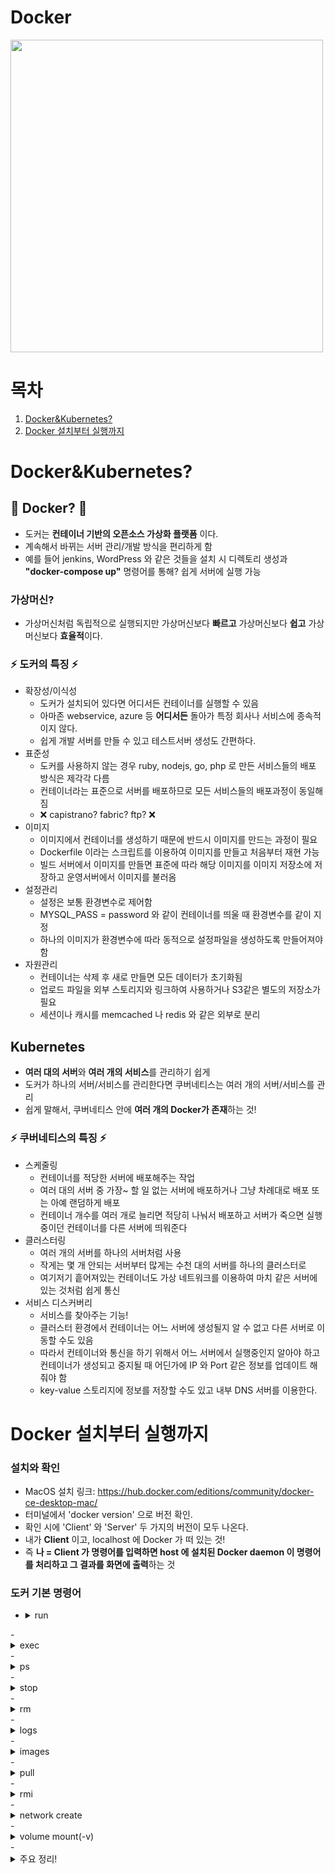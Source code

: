 # Docker
<img src="https://user-images.githubusercontent.com/62991586/119464616-dfe7bc80-bd7d-11eb-9b94-0e139f96bae4.png" width=500 height=500>

# 목차
1. [Docker&Kubernetes?](#docker&kubernetes?)
2. [Docker 설치부터 실행까지](#docker-설치부터-실행까지)

# Docker&Kubernetes?

## 🐳 Docker? 🐳
- 도커는 **컨테이너 기반의 오픈소스 가상화 플랫폼** 이다.  
- 계속해서 바뀌는 서버 관리/개발 방식을 편리하게 함  
- 예를 들어 jenkins, WordPress 와 같은 것들을 설치 시 디렉토리 생성과 **"docker-compose up"** 명령어를 통해? 쉽게 서버에 실행 가능

### 가상머신?
- 가상머신처럼 독립적으로 실행되지만 가상머신보다 **빠르고** 가상머신보다 **쉽고** 가상머신보다 **효율적**이다.

### ⚡️ 도커의 특징 ⚡️
- 확장성/이식성
  - 도커가 설치되어 있다면 어디서든 컨테이너를 실행할 수 있음
  - 아마존 webservice, azure 등 **어디서든** 돌아가 특정 회사나 서비스에 종속적이지 않다.  
  - 쉽게 개발 서버를 만들 수 있고 테스트서버 생성도 간편하다.
- 표준성
  - 도커를 사용하지 않는 경우 ruby, nodejs, go, php 로 만든 서비스들의 배포 방식은 제각각 다름
  - 컨테이너라는 표준으로 서버를 배포하므로 모든 서비스들의 배포과정이 동일해짐
  - ❌ capistrano? fabric? ftp? ❌
- 이미지
  - 이미지에서 컨테이너를 생성하기 때문에 반드시 이미지를 만드는 과정이 필요
  - Dockerfile 이라는 스크립트를 이용하여 이미지를 만들고 처음부터 재현 가능
  - 빌드 서버에서 이미지를 만들면 표준에 따라 해당 이미지를 이미지 저장소에 저장하고 운영서버에서 이미지를 불러옴
- 설정관리
  - 설정은 보통 환경변수로 제어함
  - MYSQL_PASS = password 와 같이 컨테이너를 띄울 때 환경변수를 같이 지정
  - 하나의 이미지가 환경변수에 따라 동적으로 설정파일을 생성하도록 만들어져야함
- 자원관리
  - 컨테이너는 삭제 후 새로 만들면 모든 데이터가 초기화됨
  - 업로드 파일을 외부 스토리지와 링크하여 사용하거나 S3같은 별도의 저장소가 필요
  - 세션이나 캐시를 memcached 나 redis 와 같은 외부로 분리

## Kubernetes
- **여러 대의 서버**와 **여러 개의 서비스**를 관리하기 쉽게
- 도커가 하나의 서버/서비스를 관리한다면 쿠버네티스는 여러 개의 서버/서비스를 관리
- 쉽게 말해서, 쿠버네티스 안에 **여러 개의 Docker가 존재**하는 것!

### ⚡️ 쿠버네티스의 특징 ⚡️
- 스케줄링
  - 컨테이너를 적당한 서버에 배포해주는 작업
  - 여러 대의 서버 중 가장~ 할 일 없는 서버에 배포하거나 그냥 차례대로 배포 또는 아예 랜덤하게 배포
  - 컨테이너 개수를 여러 개로 늘리면 적당히 나눠서 배포하고 서버가 죽으면 실행중이던 컨테이너를 다른 서버에 띄워준다
- 클러스터링
  - 여러 개의 서버를 하나의 서버처럼 사용
  - 작게는 몇 개 안되는 서버부터 많게는 수천 대의 서버를 하나의 클러스터로
  - 여기저기 흩어져있는 컨테이너도 가상 네트워크를 이용하여 마치 같은 서버에 있는 것처럼 쉽게 통신
- 서비스 디스커버리
  - 서비스를 찾아주는 기능!
  - 클러스터 환경에서 컨테이너는 어느 서버에 생성될지 알 수 없고 다른 서버로 이동할 수도 있음
  - 따라서 컨테이너와 통신을 하기 위해서 어느 서버에서 실행중인지 알아야 하고 컨테이너가 생성되고 중지될 때 어딘가에 IP 와 Port 같은 정보를 업데이트 해줘야 함
  - key-value 스토리지에 정보를 저장할 수도 있고 내부 DNS 서버를 이용한다.


# Docker 설치부터 실행까지

### 설치와 확인
- MacOS 설치 링크: https://hub.docker.com/editions/community/docker-ce-desktop-mac/
- 터미널에서 'docker version' 으로 버전 확인.
- 확인 시에 'Client' 와 'Server' 두 가지의 버전이 모두 나온다.
- 내가 **Client** 이고, localhost 에 Docker 가 떠 있는 것!
- 즉 **나 = Client 가 명령어를 입력하면 host 에 설치된 Docker daemon 이 명령어를 처리하고 그 결과를 화면에 출력**하는 것

### 도커 기본 명령어

- <details>
  <summary>run</summary>
  
  - 컨테이너를 실행
  
  ```
  docker run [OPTIONS] IMAGE[:TAG|@DIGEST] [COMMAND] [ARG...]
  ```
  |옵션|설명|
  |---|---|
  |-d|detached mode(백그라운드 모드)|
  |-p|호스트와 컨테이너의 포트를 연결|
  |-v|호스트와 컨테이너의 디렉토리를 연결|
  |-e|컨테이너 내에서 사용할 환경변수 설정|
  |--name|컨테이너 이름 설정|
  |--rm|프로세스 종료 시 컨테이너 자동 제거|
  |-it|-i 와 -t 를 동시에 사용한 것으로 터미널 입력을 위한 옵션|
  |--network|네트워크 연결|
   
  - ubuntu 20.04 컨테이너 만들기
    ```
    docker run ubuntu:20.04
    ```
    - 터미널에 위 명령 입력 시 사용할 이미지(ubuntu)가 저장되어 있는지 학인하고 없다면 다운로드(pull) 한 후 컨테이너를 생성(create)하고 시작(start)한다.
    - 컨테이너는 정상적으로 실행됐지만 무엇을 할 지에 대해 명령어를 전달하지 않았기 때문에 컨테이너는 생성되자마자 종료. 컨테이너는 프로세스이기 때문에 실행중인 프로세스가 없으면 컨테이너는 종료됨.
  - /bin/sh 실행하기
    ```
    docker run --rm -it ubuntu:20.04 /bin/sh
    ```
    - 컨테이너 내부에 들어가기 위해서 sh로 쉘을 실행하고 쉘에서 키보드 입력을 위해(명령하기 위해) -it 옵션을 준다.
    - 추가적으로 프로세스가 종료되면 컨테이너가 자동적으로 삭제되도록 --rm 옵션도 추가
    - --rm 옵션이 없다면 컨테이너가 종료되더라도 삭제되지 않고 남아 있어 수동으로 삭제해야 한다.
  - 웹 어플리케이션 실행하기
    ```
    docker run --rm -p 5678:5678 hashicorp/http-echo -text="hello world"
    ```
    - hashicorp/http-echo 라는 컨테이너 띄움
    - detached mode(백그라운드 모드)로 실행하기 위해 -d 옵션을 추가하고 -p 옵션을 추가하여 컨테이너 포트를 호스트의 포트로 연결
    - 브라우저를 열고 localhost:5678 에 접속하면 메시지를 볼 수 있다.
    - 5678:5678 -> 5679:5678 로 변경 시 5679로 연결됨
  - Redis 실행하기
    ```
    docker run --rm -p 1234:6379 redis
    ```
    - Redis 라는 메모리기반 데이터베이스 실행
  - MySQL 실행하기
    ```
    docker run -d -p 3306:3306  \
      -e MYSQL_ALLOW_EMPTY_PASSWORD=true  \
      --name mysql  \
      mysql:5.7
    ```
    - MySQL 데이터베이스 실행
    ```
    docker exec -it mysql mysql
    create database wp CHARACTER SET utf8;
    grant all privileges on wp.* to wp@'%' identified by 'wp';
    flush privileges;
    quit
    ```
</details>
- <details>
  <summary>exec</summary>
  
  - exec 명령어는 run 명령어와 달리 실행중인 도커 컨테이너에 접속할 때 사용하며 컨테이너 안에 ssh server 등을 설치하지 않고 exec 명령어로 접속

</details>
- <details>
  <summary>ps</summary>
  
  - 실행중인 컨테이너 목록을 확인하는 명령어
  ```
  docker ps
  ```
  - 중지된 컨테이너도 확인하려면 -a 옵션 붙이기
  ```
  docker ps -a
  ```
  
</details>
- <details>
  <summary>stop</summary>
  
  - 실행중인 ***컨테이너를 중지*** 하는 명령어
  실행중인 컨테이너를 하나 또는 여러 개 중지 가능
  ```
  docker stop [OPTIONS] CONTAINER [CONTAINER...]
  ```
  
</details>
- <details>
  <summary>rm</summary>
  
  - 종료된 ***컨테이너를 완전히 제거***하는 명령어
  ```
  docker rm [OPTIONS] CONTAINER [CONTAINER...]
  ```
  
</details>
- <details>
  <summary>logs</summary>
  
  - 컨테이너가 정상적으로 동작하는지 확인하는 좋은 방법!
  - 기본 옵션과 -f, --tail 옵션 살펴보기
  ```
  docker logs [OPTIONS] CONTAINER(ID)
  ```
  - 로그를 출력하고 끝나는 기본과 달리 -f 옵션의 경우 페이지를 새로고침 할 때와 같이 변화가 있으면 대기하다가 로그를 새로 출력해줌.
  ```
  docker logs -f CONTAINER(ID)
  ```
  
</details>
- <details>
  <summary>images</summary>
  
  - 도커가 다운로드한 이미지 목록을 보는 명령어
  ```
  docker images [OPTIONS] [REPOSITORY[:TAG]]
  ```
  
</details>
- <details>
  <summary>pull</summary>
  
  - 이미지를 다운로드하는 명령어
  ```
  docker pull [OPTIONS] NAME[:TAG|@DIGEST]
  ```
  
</details>
- <details>
  <summary>rmi</summary>
  
  - ***이미지를 삭제***하는 명령어
  - images 명령어를 통해 얻는 이미지 목록에서 이미지 ID를 입력하면 삭제가 된다.
  - 단, ***컨테이너가 실행중인 이미지는 삭제되지 않는다***
  ```
  docker rmi [OPTIONS] IMAGE [IMAGE...] 
  ```
  
</details>
- <details>
  <summary>network create</summary>
  
  - 도커 컨테이너끼리 이름으로 통신할 수 있는 가상 네트워크를 만든다.
  ```
  docker network create [OPTIONS] NETWORK
  ```
  - app-network 라는 이름으로 wordpress 와 mysql 이 통신할 네트워크를 만든다.
  ```
  docker network create app-network
  ```
  
</details>
- <details>
  <summary>volume mount(-v)</summary>
  
  - mysql을 삭제후에 (wordpress 를?) 다시 실행하면 컨테이너에 저장된 데이터베이스도 사라져서 오류가 발생 가능하다.
  ```
  docker stop mysql
  docker rm mysql
  docker run -d -p 3306:3306  \
      -e MYSQL_ALLOW_EMPTY_PASSWORD=true  \
      --network=app-network  \
      --name mysql  \
      mysql:5.7
  ```
  - 현재 디렉토리(pwd 명령어)와 mysql 디렉토리를 연결!
  ```
  docker stop mysql
  docker rm mysql
  docker run -d -p 3306:3306  \
      -e MYSQL_ALLOW_EMPTY_PASSWORD=true  \
      --network=app-network  \
      --name mysql  \
      -v [현재 디렉토리]/mysql:/var/lib/mysql  \
      mysql:5.7
  ```
  - ***컨테이너를 없애면 그 안에 있는 데이터가 날아가***기 때문에 ***중요한 데이터의 경우 -v 옵션으로 연결***해야 함!!
  
</details>
- <details>
  <summary>주요 정리!</summary>
  
  - 컨테이너 삭제 후 이미지까지 삭제!
  - mysql 삭제 시
  ```
  docker stop mysql
  docker rm mysql
  docker images  //image id 확인
  docker rmi [IMAGE ID]
  ```
  
</details>
